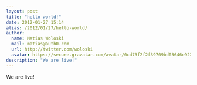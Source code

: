 ```yaml
---
layout: post
title: "hello world!"
date: 2012-01-27 15:14
alias: /2012/01/27/hello-world/
author:
  name: Matias Woloski
  mail: matias@auth0.com
  url: http://twitter.com/woloski
  avatar: https://secure.gravatar.com/avatar/0cd73f2f2f39709bd03646e9225cc3d3?s=60
description: "We are live!"
---
```


We are live!

